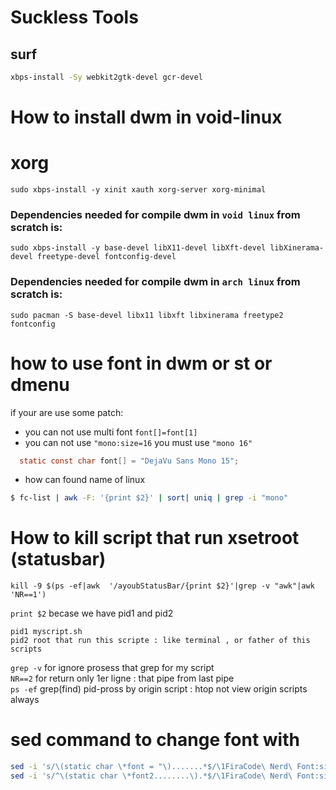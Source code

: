 # Suckless Tools
## surf
```bash
xbps-install -Sy webkit2gtk-devel gcr-devel

```
# How to install dwm in void-linux
# xorg
```
sudo xbps-install -y xinit xauth xorg-server xorg-minimal
```

### Dependencies needed for compile dwm in `void linux` from scratch is:
```
sudo xbps-install -y base-devel libX11-devel libXft-devel libXinerama-devel freetype-devel fontconfig-devel 
```
### Dependencies needed for compile dwm in `arch linux` from scratch is:

```
sudo pacman -S base-devel libx11 libxft libxinerama freetype2 fontconfig
```
# how to use font in dwm or st or dmenu
if your are use some patch:
- you can not use multi font 
 `font[]=font[1]`
- you can not use `"mono:size=16` you must use `"mono 16"`

```c
  static const char font[] = "DejaVu Sans Mono 15";
```
- how can found name of linux
```bash
$ fc-list | awk -F: '{print $2}' | sort| uniq | grep -i "mono"
```
# How to kill script that run xsetroot (statusbar)  
```
kill -9 $(ps -ef|awk  '/ayoubStatusBar/{print $2}'|grep -v "awk"|awk 'NR==1')  
```
`print $2` becase we have pid1 and pid2  
```
pid1 myscript.sh  
pid2 root that run this scripte : like terminal , or father of this scripts  
```
`grep -v` for ignore prosess that grep for my script  
`NR==2` for return only 1er ligne : that pipe from last pipe  
`ps -ef` grep(find) pid-pross by origin script : htop not view origin scripts always

# sed command to change font with
```bash
sed -i 's/\(static char \*font = "\).......*$/\1FiraCode\ Nerd\ Font:size=15";/' config.def.h
sed -i 's/^\(static char \*font2........\).*$/\1FiraCode\ Nerd\ Font:size=15" };/' config.def.h
```
